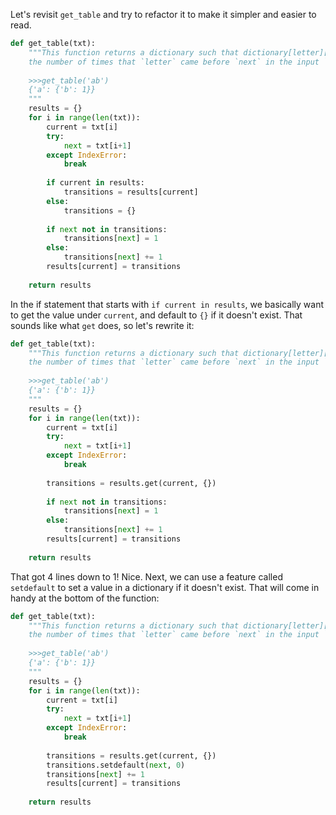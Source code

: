Let's revisit `get_table` and try to refactor it to make it simpler and easier to read. 

```python
def get_table(txt):
    """This function returns a dictionary such that dictionary[letter][next] is equal to 
    the number of times that `letter` came before `next` in the input `txt`.
    
    >>>get_table('ab')
    {'a': {'b': 1}}
    """
    results = {}
    for i in range(len(txt)):
        current = txt[i]
        try:
            next = txt[i+1]
        except IndexError:
            break
            
        if current in results:
            transitions = results[current]
        else:
            transitions = {}
            
        if next not in transitions:
            transitions[next] = 1
        else:
            transitions[next] += 1
        results[current] = transitions
        
    return results
```

In the if statement that starts with `if current in results`, we basically want to get the value under `current`, and default to `{}` if it doesn't exist. That sounds like what `get` does, so let's rewrite it:

```python
def get_table(txt):
    """This function returns a dictionary such that dictionary[letter][next] is equal to 
    the number of times that `letter` came before `next` in the input `txt`.
    
    >>>get_table('ab')
    {'a': {'b': 1}}
    """
    results = {}
    for i in range(len(txt)):
        current = txt[i]
        try:
            next = txt[i+1]
        except IndexError:
            break
            
        transitions = results.get(current, {})
            
        if next not in transitions:
            transitions[next] = 1
        else:
            transitions[next] += 1
        results[current] = transitions
        
    return results
```

That got 4 lines down to 1! Nice. Next, we can use a feature called `setdefault` to set a value in a dictionary if it doesn't exist. That will come in handy at the bottom of the function:
```python
def get_table(txt):
    """This function returns a dictionary such that dictionary[letter][next] is equal to 
    the number of times that `letter` came before `next` in the input `txt`.
    
    >>>get_table('ab')
    {'a': {'b': 1}}
    """
    results = {}
    for i in range(len(txt)):
        current = txt[i]
        try:
            next = txt[i+1]
        except IndexError:
            break
            
        transitions = results.get(current, {})
        transitions.setdefault(next, 0)
        transitions[next] += 1
        results[current] = transitions
        
    return results
```
